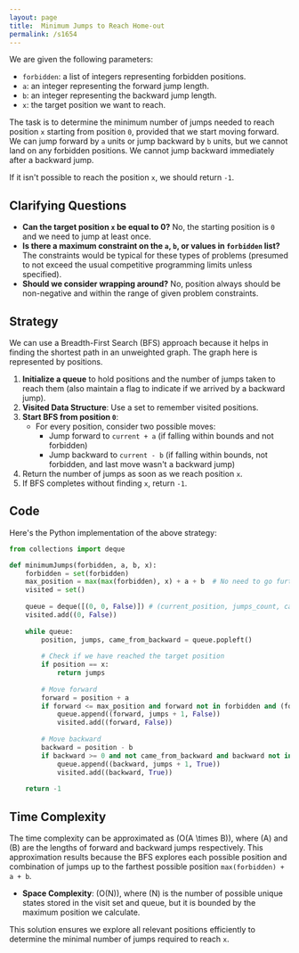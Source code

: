 ```yaml
---
layout: page
title:  Minimum Jumps to Reach Home-out
permalink: /s1654
---
```


We are given the following parameters:
- `forbidden`: a list of integers representing forbidden positions.
- `a`: an integer representing the forward jump length.
- `b`: an integer representing the backward jump length.
- `x`: the target position we want to reach.

The task is to determine the minimum number of jumps needed to reach position `x` starting from position `0`, provided that we start moving forward. We can jump forward by `a` units or jump backward by `b` units, but we cannot land on any forbidden positions. We cannot jump backward immediately after a backward jump.

If it isn't possible to reach the position `x`, we should return `-1`.

## Clarifying Questions

- **Can the target position `x` be equal to 0?** No, the starting position is `0` and we need to jump at least once.
- **Is there a maximum constraint on the `a`, `b`, or values in `forbidden` list?** The constraints would be typical for these types of problems (presumed to not exceed the usual competitive programming limits unless specified).
- **Should we consider wrapping around?** No, position always should be non-negative and within the range of given problem constraints.

## Strategy

We can use a Breadth-First Search (BFS) approach because it helps in finding the shortest path in an unweighted graph. The graph here is represented by positions.

1. **Initialize a queue** to hold positions and the number of jumps taken to reach them (also maintain a flag to indicate if we arrived by a backward jump).
2. **Visited Data Structure**: Use a set to remember visited positions.
3. **Start BFS from position `0`**: 
    - For every position, consider two possible moves:
      - Jump forward to `current + a` (if falling within bounds and not forbidden)
      - Jump backward to `current - b` (if falling within bounds, not forbidden, and last move wasn't a backward jump)
4. Return the number of jumps as soon as we reach position `x`.
5. If BFS completes without finding `x`, return `-1`.

## Code

Here's the Python implementation of the above strategy:

```python
from collections import deque

def minimumJumps(forbidden, a, b, x):
    forbidden = set(forbidden)
    max_position = max(max(forbidden), x) + a + b  # No need to go further than farthest needed position
    visited = set()
    
    queue = deque([(0, 0, False)]) # (current_position, jumps_count, came_from_backward)
    visited.add((0, False))
    
    while queue:
        position, jumps, came_from_backward = queue.popleft()
        
        # Check if we have reached the target position
        if position == x:
            return jumps
            
        # Move forward
        forward = position + a
        if forward <= max_position and forward not in forbidden and (forward, False) not in visited:
            queue.append((forward, jumps + 1, False))
            visited.add((forward, False))
        
        # Move backward
        backward = position - b
        if backward >= 0 and not came_from_backward and backward not in forbidden and (backward, True) not in visited:
            queue.append((backward, jumps + 1, True))
            visited.add((backward, True))
    
    return -1
```

## Time Complexity

The time complexity can be approximated as \(O(A \times B)\), where \(A\) and \(B\) are the lengths of forward and backward jumps respectively. This approximation results because the BFS explores each possible position and combination of jumps up to the farthest possible position `max(forbidden) + a + b`.

- **Space Complexity**: \(O(N)\), where \(N\) is the number of possible unique states stored in the visit set and queue, but it is bounded by the maximum position we calculate.

This solution ensures we explore all relevant positions efficiently to determine the minimal number of jumps required to reach `x`.